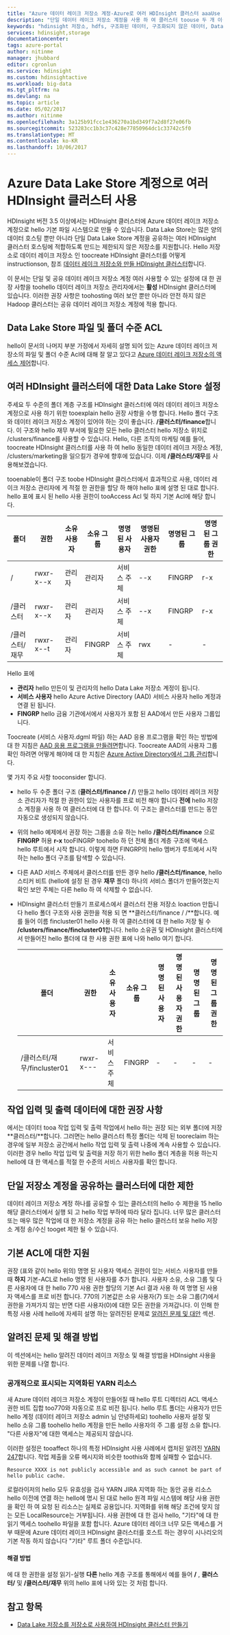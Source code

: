 ```yaml
---
title: "Azure 데이터 레이크 저장소 계정-Azure로 여러 HDInsight 클러스터 aaaUse | Microsoft Docs"
description: "단일 데이터 레이크 저장소 계정을 사용 하 여 클러스터 toouse 두 개 이상의 하나의 HDInsight에 알아봅니다"
keywords: "hdinsight 저장소, hdfs, 구조화된 데이터, 구조화되지 않은 데이터, Data Lake Store"
services: hdinsight,storage
documentationcenter: 
tags: azure-portal
author: nitinme
manager: jhubbard
editor: cgronlun
ms.service: hdinsight
ms.custom: hdinsightactive
ms.workload: big-data
ms.tgt_pltfrm: na
ms.devlang: na
ms.topic: article
ms.date: 05/02/2017
ms.author: nitinme
ms.openlocfilehash: 3a125b91fcc1e436270a1bd349f7a2d8f27e06fb
ms.sourcegitcommit: 523283cc1b3c37c428e77850964dc1c33742c5f0
ms.translationtype: MT
ms.contentlocale: ko-KR
ms.lasthandoff: 10/06/2017
---
```

# <a name="use-multiple-hdinsight-clusters-with-an-azure-data-lake-store-account"></a>Azure Data Lake Store 계정으로 여러 HDInsight 클러스터 사용

HDInsight 버전 3.5 이상에서는 HDInsight 클러스터에 Azure 데이터 레이크 저장소 계정으로 hello 기본 파일 시스템으로 만들 수 있습니다.
Data Lake Store는 많은 양의 데이터 호스팅 뿐만 아니라 단일 Data Lake Store 계정을 공유하는 여러 HDInsight 클러스터 호스팅에 적합하도록 만드는 제한되지 않은 저장소를 지원합니다. Hello 저장소로 데이터 레이크 저장소 인 toocreate HDInsight 클러스터를 어떻게 instructionson, 참조 [데이터 레이크 저장소와 만들 HDInsight 클러스터](../data-lake-store/data-lake-store-hdinsight-hadoop-use-portal.md)합니다.

이 문서는 단일 및 공유 데이터 레이크 저장소 계정 여러 사용할 수 있는 설정에 대 한 권장 사항을 toohello 데이터 레이크 저장소 관리자에서는 **활성** HDInsight 클러스터에 있습니다. 이러한 권장 사항은 toohosting 여러 보안 뿐만 아니라 안전 하지 않은 Hadoop 클러스터는 공유 데이터 레이크 저장소 계정에 적용 합니다.


## <a name="data-lake-store-file-and-folder-level-acls"></a>Data Lake Store 파일 및 폴더 수준 ACL

hello이 문서의 나머지 부분 가정에서 자세히 설명 되어 있는 Azure 데이터 레이크 저장소의 파일 및 폴더 수준 Acl에 대해 잘 알고 있다고 [Azure 데이터 레이크 저장소의 액세스 제어](../data-lake-store/data-lake-store-access-control.md)합니다.

## <a name="data-lake-store-setup-for-multiple-hdinsight-clusters"></a>여러 HDInsight 클러스터에 대한 Data Lake Store 설정
주세요 두 수준의 폴더 계층 구조를 HDInsight 클러스터에 여러 데이터 레이크 저장소 계정으로 사용 하기 위한 tooexplain hello 권장 사항을 수행 합니다. Hello 폴더 구조와 데이터 레이크 저장소 계정이 있어야 하는 것이 좋습니다. **/클러스터/finance**합니다. 이 구조와 hello 재무 부서에 필요한 모든 hello 클러스터 hello 저장소 위치로 /clusters/finance를 사용할 수 있습니다. Hello, 다른 조직의 마케팅 예를 들어, toocreate HDInsight 클러스터를 사용 하 여 hello 동일한 데이터 레이크 저장소 계정, /clusters/marketing을 일으킬가 경우에 향후에 있습니다. 이제 **/클러스터/재무**를 사용해보겠습니다.

tooenable이 폴더 구조 toobe HDInsight 클러스터에서 효과적으로 사용, 데이터 레이크 저장소 관리자에 게 적절 한 권한을 할당 하 해야 hello 표에 설명 된 대로 합니다. hello 표에 표시 된 hello 사용 권한이 tooAccess Acl 및 하지 기본 Acl에 해당 합니다. 


|폴더  |권한  |소유 사용자  |소유 그룹  | 명명된 사용자 | 명명된 사용자 권한 | 명명된 그룹 | 명명된 그룹 권한 |
|---------|---------|---------|---------|---------|---------|---------|---------|
|/ | rwxr-x--x  |관리자 |관리자  |서비스 주체 |--x  |FINGRP   |r-x         |
|/클러스터 | rwxr-x--x |관리자 |관리자 |서비스 주체 |--x  |FINGRP |r-x         |
|/클러스터/재무 | rwxr-x--t |관리자 |FINGRP  |서비스 주체 |rwx  |-  |-     |

Hello 표에

- **관리자** hello 만든이 및 관리자의 hello Data Lake 저장소 계정이 됩니다.
- **서비스 사용자** hello Azure Active Directory (AAD) 서비스 사용자 hello 계정과 연결 된 됩니다.
- **FINGRP** hello 금융 기관에서에서 사용자가 포함 된 AAD에서 만든 사용자 그룹입니다.

Toocreate (서비스 사용자.dgml 파일) 하는 AAD 응용 프로그램을 확인 하는 방법에 대 한 지침은 [AAD 응용 프로그램을 만들려면](../azure-resource-manager/resource-group-create-service-principal-portal.md#create-an-azure-active-directory-application)합니다. Toocreate AAD의 사용자 그룹 확인 하려면 어떻게 해야에 대 한 지침은 [Azure Active Directory에서 그룹 관리](../active-directory/active-directory-accessmanagement-manage-groups.md)합니다.

몇 가지 주요 사항 tooconsider 합니다.

- hello 두 수준 폴더 구조 (**클러스터/finance / /**) 만들고 hello 데이터 레이크 저장소 관리자가 적절 한 권한이 있는 사용자를 프로 비전 해야 합니다 **전에** hello 저장소 계정을 사용 하 여 클러스터에 대 한 합니다. 이 구조는 클러스터를 만드는 동안 자동으로 생성되지 않습니다.
- 위의 hello 예제에서 권장 하는 그룹을 소유 하는 hello **/클러스터/finance** 으로 **FINGRP** 허용 **r-x** tooFINGRP toohello 하 던 전체 폴더 계층 구조에 액세스 hello 루트에서 시작 합니다. 이렇게 하면 FINGRP의 hello 멤버가 루트에서 시작 하는 hello 폴더 구조를 탐색할 수 있습니다.
- 다른 AAD 서비스 주체에서 클러스터를 만든 경우 hello **/클러스터/finance**, hello 스티커 비트 (hello에 설정 된 경우 **재무** 폴더) 하나의 서비스 폴더가 만들어졌는지 확인 보안 주체는 다른 hello 하 여 삭제할 수 없습니다.
- HDInsight 클러스터 만들기 프로세스에서 클러스터 전용 저장소 loaction 만듭니다 hello 폴더 구조와 사용 권한을 적용 되 면 **클러스터/finance / /**합니다. 예를 들어 이름 fincluster01 hello 사용 하 여 클러스터에 대 한 hello 저장 될 수 **/clusters/finance/fincluster01**합니다. hello 소유권 및 HDInsight 클러스터에서 만들어진 hello 폴더에 대 한 사용 권한 표에 나와 hello 여기 합니다.

    |폴더  |권한  |소유 사용자  |소유 그룹  | 명명된 사용자 | 명명된 사용자 권한 | 명명된 그룹 | 명명된 그룹 권한 |
    |---------|---------|---------|---------|---------|---------|---------|---------|
    |/클러스터/재무/fincluster01 | rwxr-x---  |서비스 주체 |FINGRP  |- |-  |-   |-  | 
   


## <a name="recommendations-for-job-input-and-output-data"></a>작업 입력 및 출력 데이터에 대한 권장 사항

에서는 데이터 tooa 작업 입력 및 출력 작업에서 hello 하는 권장 되는 외부 폴더에 저장 **클러스터/**합니다. 그러면는 hello 클러스터 특정 폴더는 삭제 된 tooreclaim 하는 경우에 일부 저장소 공간에서 hello 작업 입력 및 출력 나중에 계속 사용할 수 있습니다. 이러한 경우 hello 작업 입력 및 출력을 저장 하기 위한 hello 폴더 계층을 허용 하는지 hello에 대 한 액세스를 적절 한 수준의 서비스 사용자를 확인 합니다.

## <a name="limit-on-clusters-sharing-a-single-storage-account"></a>단일 저장소 계정을 공유하는 클러스터에 대한 제한

데이터 레이크 저장소 계정 하나를 공유할 수 있는 클러스터의 hello 수 제한을 15 hello 해당 클러스터에서 실행 되 고 hello 작업 부하에 따라 달라 집니다. 너무 많은 클러스터 또는 매우 많은 작업에 대 한 저장소 계정을 공유 하는 hello 클러스터 보유 hello 저장소 계정 송/수신 tooget 제한 될 수 있습니다.

## <a name="support-for-default-acls"></a>기본 ACL에 대한 지원

권장 (표와 같이 hello 위의) 명명 된 사용자 액세스 권한이 있는 서비스 사용자를 만들 때 **하지** 기본-ACL로 hello 명명 된 사용자를 추가 합니다. 사용자 소유, 소유 그룹 및 다른 사용자에 대 한 hello 770 사용 권한 할당의 기본 Acl 결과 사용 하 여 명명 된 사용자 액세스를 프로 비전 합니다. 770의 기본값은 소유 사용자(7) 또는 소유 그룹(7)에서 권한을 가져가지 않는 반면 다른 사용자(0)에 대한 모든 권한을 가져갑니다. 이 인해 한 특정 사용 사례 hello에 자세히 설명 하는 알려진된 문제로 [알려진 문제 및 대안](#known-issues-and-workarounds) 섹션.

## <a name="known-issues-and-workarounds"></a>알려진 문제 및 해결 방법

이 섹션에서는 hello 알려진 데이터 레이크 저장소 및 해결 방법을 HDInsight 사용을 위한 문제를 나열 합니다.

### <a name="publicly-visible-localized-yarn-resources"></a>공개적으로 표시되는 지역화된 YARN 리소스

새 Azure 데이터 레이크 저장소 계정이 만들어질 때 hello 루트 디렉터리 ACL 액세스 권한 비트 집합 too770와 자동으로 프로 비전 됩니다. hello 루트 폴더는 사용자가 만든 hello 계정 (데이터 레이크 저장소 admin 님 안녕하세요) toohello 사용자 설정 및 hello 소유 그룹 toohello hello 계정을 만든 hello 사용자의 주 그룹 설정 소유 합니다. "다른 사용자"에 대한 액세스는 제공되지 않습니다.

이러한 설정은 tooaffect 하나의 특정 HDInsight 사용 사례에서 캡처된 알려진 [YARN 247](https://hwxmonarch.atlassian.net/browse/YARN-247)합니다. 작업 제출을 오류 메시지와 비슷한 toothis와 함께 실패할 수 없습니다.

    Resource XXXX is not publicly accessible and as such cannot be part of hello public cache.

로컬라이저의 hello 모두 유효성을 검사 YARN JIRA 지역화 하는 동안 공용 리소스 hello 이전에 연결 하는 hello에 명시 된 대로 hello 원격 파일 시스템에 해당 사용 권한을 확인 하 여 요청 된 리소스는 실제로 공용입니다. 지역화를 위해 해당 조건에 맞지 않는 모든 LocalResource는 거부됩니다. 사용 권한에 대 한 검사 hello, "기타"에 대 한 읽기 액세스 toohello 파일을 포함 합니다. Azure 데이터 레이크 너무 모든 액세스를 거부 때문에 Azure 데이터 레이크 HDInsight 클러스터를 호스트 하는 경우이 시나리오의 기본 작동 하지 않습니다 "기타" 루트 폴더 수준입니다.

#### <a name="workaround"></a>해결 방법
에 대 한 권한을 설정 읽기-실행 **다른** hello 계층 구조를 통해에서 예를 들어  **/** , **클러스터/** 및   **/클러스터/재무**  위의 hello 표에 나와 있는 것 처럼 합니다.

## <a name="see-also"></a>참고 항목

* [Data Lake 저장소를 저장소로 사용하여 HDInsight 클러스터 만들기](../data-lake-store/data-lake-store-hdinsight-hadoop-use-portal.md)


